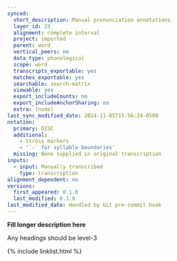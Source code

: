 ```yaml
---
synced:
  short_description: Manual pronunciation annotations
  layer_id: 23
  alignment: complete interval
  project: imported
  parent: word
  vertical_peers: no
  data_type: phonological
  scope: word
  transcripts_exportable: yes
  matches_exportable: yes
  searchable: search-matrix
  viewable: yes
  export_includeCounts: no
  export_includeAnchorSharing: no
  extra: (none)
last_sync_modified_date: 2024-11-05T15:56:24-0500
notation:
  primary: DISC
  additional:
    - Stress markers
    - '`-` for syllable boundaries'
  missing: None supplied in original transcription
inputs:
  - input: Manually transcribed
    type: transcription
alignment_dependent: no
versions:
  first_appeared: 0.1.0
  last_modified: 0.1.0
last_modified_date: Handled by Git pre-commit hook
---
```


**Fill longer description here**

Any headings should be level-3


{% include linklist.html %}
